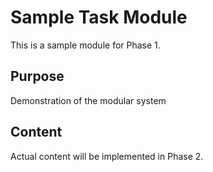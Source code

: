# Sample Task Module

This is a sample module for Phase 1.

## Purpose
Demonstration of the modular system

## Content
Actual content will be implemented in Phase 2.